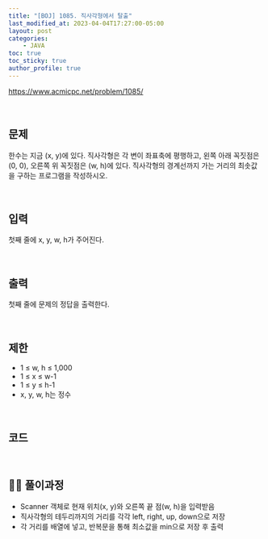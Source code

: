 ```yaml
---
title: "[BOJ] 1085. 직사각형에서 탈출"
last_modified_at: 2023-04-04T17:27:00-05:00
layout: post
categories:
    - JAVA
toc: true
toc_sticky: true
author_profile: true
---
```


<https://www.acmicpc.net/problem/1085/>

<br>

## 문제
한수는 지금 (x, y)에 있다. 직사각형은 각 변이 좌표축에 평행하고, 왼쪽 아래 꼭짓점은 (0, 0), 오른쪽 위 꼭짓점은 (w, h)에 있다. 직사각형의 경계선까지 가는 거리의 최솟값을 구하는 프로그램을 작성하시오.

<br>

## 입력
첫째 줄에 x, y, w, h가 주어진다.

<br>

## 출력
첫째 줄에 문제의 정답을 출력한다.

<br>

## 제한   

- 1 ≤ w, h ≤ 1,000   
- 1 ≤ x ≤ w-1   
- 1 ≤ y ≤ h-1   
- x, y, w, h는 정수   

<br>

## 코드

<script src="https://gist.github.com/bokyung124/7c25c1b285a7635fdbea4912b66abeaa.js"></script>

<!-- ```java
import java.util.Scanner;

public class J1085 {
    public static void main(String[] args) {
        Scanner sc = new Scanner(System.in);
        int x = sc.nextInt();
        int y = sc.nextInt();
        int w = sc.nextInt();
        int h = sc.nextInt();

        int left = x;
        int right = w-x;
        int up = h-y;
        int down = y;

        int[] arr = {left, right, up, down};
        int min = arr[0];
        for(int num : arr) {
            if(num < min) {
                min = num;
            }
        }
        System.out.print(min);
    }
}
``` -->

<br>

## 👩‍💻 풀이과정

- Scanner 객체로 현재 위치(x, y)와 오른쪽 끝 점(w, h)을 입력받음
- 직사각형의 테두리까지의 거리를 각각 left, right, up, down으로 저장
- 각 거리를 배열에 넣고, 반복문을 통해 최소값을 min으로 저장 후 출력
